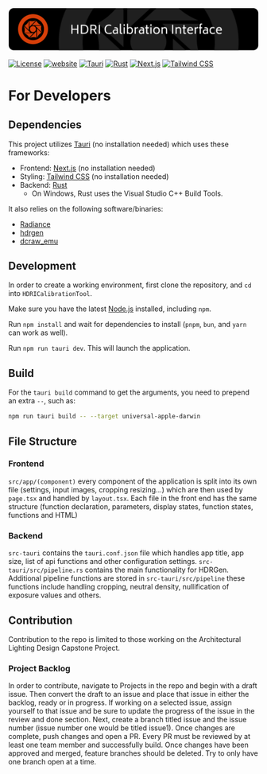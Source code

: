 <img src="public/splash.png" alt="HDRI Calibration Interface" />

[![License](https://img.shields.io/badge/license-GPLv3-blue)](./LICENSE)
[![website](https://img.shields.io/badge/website-Radiant%20Lab-green.svg)](https://www.clotildepierson.com/software)
[![Tauri](https://img.shields.io/badge/Tauri-v1.5.2-yellow.svg)](https://tauri.app/)
[![Rust](https://img.shields.io/badge/Rust-v1.60-darkred.svg)](https://www.rust-lang.org/)
[![Next.js](https://img.shields.io/badge/Next.js-v14.0.1-darkgrey.svg)](https://nextjs.org/)
[![Tailwind CSS](https://img.shields.io/badge/Tailwind%20CSS-v3.3.0-lightblue.svg)](https://tailwindcss.com/)

# For Developers

## Dependencies

This project utilizes [Tauri](https://tauri.app/) (no installation needed) which uses these frameworks:

- Frontend: [Next.js](https://nextjs.org/) (no installation needed)
- Styling: [Tailwind CSS](https://tailwindcss.com/docs/guides/nextjs) (no installation needed)
- Backend: [Rust](https://www.rust-lang.org/)
  - On Windows, Rust uses the Visual Studio C++ Build Tools.

It also relies on the following software/binaries:

- [Radiance](https://www.radiance-online.org/)
- [hdrgen](http://www.anyhere.com/)
- [dcraw_emu](https://www.libraw.org/)

## Development

In order to create a working environment, first clone the repository, and `cd` into `HDRICalibrationTool`.

Make sure you have the latest [Node.js](https://nodejs.org/en) installed, including `npm`.

Run `npm install` and wait for dependencies to install (`pnpm`, `bun`, and `yarn` can work as well).

Run `npm run tauri dev`. This will launch the application.

## Build

For the `tauri build` command to get the arguments, you need to prepend an extra `--`, such as:

```sh
npm run tauri build -- --target universal-apple-darwin
```

## File Structure

### Frontend

`src/app/(component)` every component of the application is split into its own file (settings, input images, cropping resizing...) which are then used by `page.tsx` and handled by `layout.tsx`. Each file in the front end has the same structure (function declaration, parameters, display states, function states, functions and HTML)

### Backend

`src-tauri` contains the `tauri.conf.json` file which handles app title, app size, list of api functions and other configuration settings. `src-tauri/src/pipeline.rs` contains the main functionality for HDRGen. Additional pipeline functions are stored in `src-tauri/src/pipeline` these functions include handling cropping, neutral density, nullification of exposure values and others.

## Contribution

Contribution to the repo is limited to those working on the Architectural Lighting Design Capstone Project.

### Project Backlog

In order to contribute, navigate to Projects in the repo and begin with a draft issue. Then convert the draft to an issue and place that issue in either the backlog, ready or in progress. If working on a selected issue, assign yourself to that issue and be sure to update the progress of the issue in the review and done section. Next, create a branch titled issue and the issue number (issue number one would be titled issue1). Once changes are complete, push changes and open a PR. Every PR must be reviewed by at least one team member and successfully build. Once changes have been approved and merged, feature branches should be deleted. Try to only have one branch open at a time.

